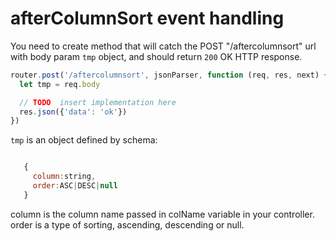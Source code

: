 # afterColumnSort event handling

You need to create method that will catch the POST "/aftercolumnsort" url with body param `tmp` object, and should return `200` OK HTTP response. 

```javascript
router.post('/aftercolumnsort', jsonParser, function (req, res, next) {
  let tmp = req.body

  // TODO  insert implementation here
  res.json({'data': 'ok'})
})
```

`tmp` is an object defined by schema:

```javascript 

   { 
     column:string,
     order:ASC|DESC|null
   }
```

column is the column name passed in colName variable in your controller.
order is a type of sorting, ascending, descending or null.